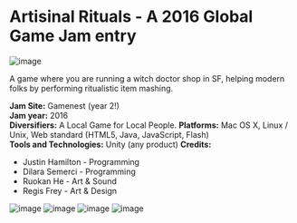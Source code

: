 # Artisinal Rituals - A 2016 Global Game Jam entry

![image](https://v3.globalgamejam.org/sites/default/files/styles/game_sidebar__wide/public/game/featured_image/intro_22.png?itok=UPWog2Ux&timestamp=1454269251)

A game where you are running a witch doctor shop in SF, helping modern folks by performing ritualistic item mashing.

**Jam Site:** Gamenest (year 2!)  
**Jam year:** 2016  
**Diversifiers:** A Local Game for Local People. 
**Platforms:** Mac OS X, Linux / Unix, Web standard (HTML5, Java, JavaScript, Flash)  
**Tools and Technologies:**  Unity (any product)
**Credits:** 
- Justin Hamilton - Programming
- Dilara Semerci - Programming
- Ruokan He - Art & Sound
- Regis Frey - Art & Design

![image](https://github.com/jamiltron/ggj2016/assets/374204/3a92c6f5-9968-4283-a912-3b688766f16c)
![image](https://github.com/jamiltron/ggj2016/assets/374204/6c6f44ac-bc0a-46ad-8d19-3af459577381)
![image](https://github.com/jamiltron/ggj2016/assets/374204/dee07f91-e3c0-457e-a258-4a7c7760cbc6)
![image](https://github.com/jamiltron/ggj2016/assets/374204/cff551d6-1b75-421b-8f40-0d7ff3152fec)

